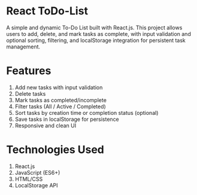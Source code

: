 # React ToDo-List
A simple and dynamic To-Do List built with React.js. This project allows users to add, delete, and mark tasks as complete, with input validation and optional sorting, filtering, and localStorage integration for persistent task management.

# Features
1. Add new tasks with input validation
2. Delete tasks
3. Mark tasks as completed/incomplete
4. Filter tasks (All / Active / Completed)
5. Sort tasks by creation time or completion status (optional)
6. Save tasks in localStorage for persistence
7. Responsive and clean UI

# Technologies Used
1. React.js
2. JavaScript (ES6+)
3. HTML/CSS
4. LocalStorage API
